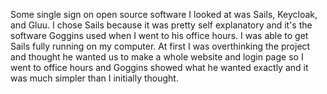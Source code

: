 Some single sign on open source software I looked at was Sails, Keycloak, and Gluu. I chose Sails because it was pretty self explanatory and it's the software Goggins used when I went to his office hours. I was able to get Sails fully running on my computer. At first I was overthinking the project and thought he wanted us to make a whole website and login page so I went to office hours and Goggins showed what he wanted exactly and it was much simpler than I initially thought.
